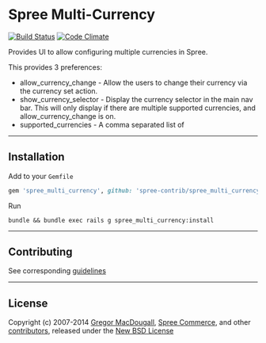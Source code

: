 # Spree Multi-Currency

[![Build Status](https://travis-ci.org/spree-contrib/spree_multi_currency.svg?branch=2-4-stable)](https://travis-ci.org/spree-contrib/spree_multi_currency)
[![Code Climate](https://codeclimate.com/github/spree-contrib/spree_multi_currency/badges/gpa.svg)](https://codeclimate.com/github/spree-contrib/spree_multi_currency)

Provides UI to allow configuring multiple currencies in Spree.

This provides 3 preferences:

* allow_currency_change - Allow the users to change their currency via the currency set action.
* show_currency_selector - Display the currency selector in the main nav bar.  This will only display if there are multiple supported currencies, and allow_currency_change is on.
* supported_currencies - A comma separated list of

---

## Installation

Add to your `Gemfile`
```ruby
gem 'spree_multi_currency', github: 'spree-contrib/spree_multi_currency', branch: '2-4-stable'
```

Run
```
bundle && bundle exec rails g spree_multi_currency:install
```

---

## Contributing

See corresponding [guidelines][1]

---

## License

Copyright (c) 2007-2014 [Gregor MacDougall][5], [Spree Commerce][2], and other [contributors][3], released under the [New BSD License][4]

[1]: https://github.com/spree-contrib/spree_multi_currency/blob/master/CONTRIBUTING.md
[2]: https://github.com/spree
[3]: https://github.com/spree-contrib/spree_multi_currency/contributors
[4]: https://github.com/spree-contrib/spree_multi_currency/blob/master/LICENSE.md
[5]: https://github.com/freerunningtech
